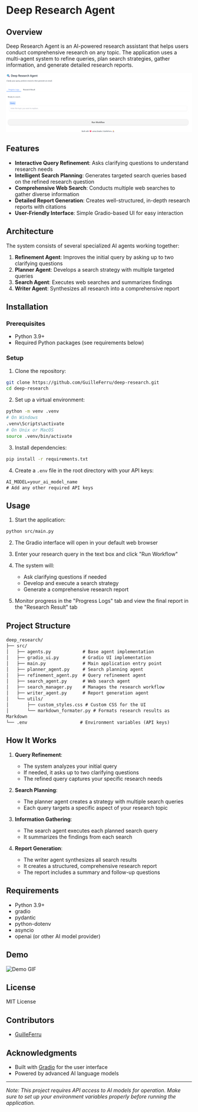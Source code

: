 # Deep Research Agent

## Overview

Deep Research Agent is an AI-powered research assistant that helps users conduct comprehensive research on any topic. The application uses a multi-agent system to refine queries, plan search strategies, gather information, and generate detailed research reports.

![Deep Research Agent](img/banner.png)

## Features

- **Interactive Query Refinement**: Asks clarifying questions to understand research needs
- **Intelligent Search Planning**: Generates targeted search queries based on the refined research question
- **Comprehensive Web Search**: Conducts multiple web searches to gather diverse information
- **Detailed Report Generation**: Creates well-structured, in-depth research reports with citations
- **User-Friendly Interface**: Simple Gradio-based UI for easy interaction

## Architecture

The system consists of several specialized AI agents working together:

1. **Refinement Agent**: Improves the initial query by asking up to two clarifying questions
2. **Planner Agent**: Develops a search strategy with multiple targeted queries
3. **Search Agent**: Executes web searches and summarizes findings
4. **Writer Agent**: Synthesizes all research into a comprehensive report

## Installation

### Prerequisites
- Python 3.9+
- Required Python packages (see requirements below)

### Setup

1. Clone the repository:
```bash
git clone https://github.com/GuilleFerru/deep-research.git
cd deep-research
```

2. Set up a virtual environment:
```bash
python -m venv .venv
# On Windows
.venv\Scripts\activate
# On Unix or MacOS
source .venv/bin/activate
```

3. Install dependencies:
```bash
pip install -r requirements.txt
```

4. Create a `.env` file in the root directory with your API keys:
```
AI_MODEL=your_ai_model_name
# Add any other required API keys
```

## Usage

1. Start the application:
```bash
python src/main.py
```

2. The Gradio interface will open in your default web browser

3. Enter your research query in the text box and click "Run Workflow"

4. The system will:
   - Ask clarifying questions if needed
   - Develop and execute a search strategy
   - Generate a comprehensive research report

5. Monitor progress in the "Progress Logs" tab and view the final report in the "Research Result" tab

## Project Structure

```
deep_research/
├── src/
│   ├── agents.py            # Base agent implementation
│   ├── gradio_ui.py         # Gradio UI implementation
│   ├── main.py              # Main application entry point
│   ├── planner_agent.py     # Search planning agent
│   ├── refinement_agent.py  # Query refinement agent
│   ├── search_agent.py      # Web search agent
│   ├── search_manager.py    # Manages the research workflow
│   ├── writer_agent.py      # Report generation agent
│   └── utils/
│       ├── custom_styles.css # Custom CSS for the UI
│       └── markdown_formater.py # Formats research results as Markdown
└── .env                    # Environment variables (API keys)
```

## How It Works

1. **Query Refinement**:
   - The system analyzes your initial query
   - If needed, it asks up to two clarifying questions
   - The refined query captures your specific research needs

2. **Search Planning**:
   - The planner agent creates a strategy with multiple search queries
   - Each query targets a specific aspect of your research topic

3. **Information Gathering**:
   - The search agent executes each planned search query
   - It summarizes the findings from each search

4. **Report Generation**:
   - The writer agent synthesizes all search results
   - It creates a structured, comprehensive research report
   - The report includes a summary and follow-up questions

## Requirements

- Python 3.9+
- gradio
- pydantic
- python-dotenv
- asyncio
- openai (or other AI model provider)

## Demo

![Demo GIF](img/demo.gif)

## License

MIT License

## Contributors

- [GuilleFerru](https://github.com/GuilleFerru)

## Acknowledgments

- Built with [Gradio](https://www.gradio.app/) for the user interface
- Powered by advanced AI language models

---

*Note: This project requires API access to AI models for operation. Make sure to set up your environment variables properly before running the application.*

